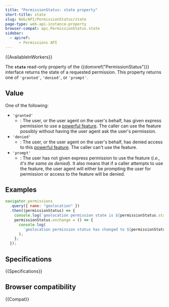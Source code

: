 ```yaml
---
title: "PermissionStatus: state property"
short-title: state
slug: Web/API/PermissionStatus/state
page-type: web-api-instance-property
browser-compat: api.PermissionStatus.state
sidebar:
  - apiref:
      - Permissions API
---
```


{{AvailableInWorkers}}

The **`state`** read-only property of the
{{domxref("PermissionStatus")}} interface returns the state of a requested permission.
This property returns one of `'granted'`, `'denied'`, or
`'prompt'`.

## Value

One of the following:

- `'granted'`
  - : The user, or the user agent on the user's behalf, has given express permission to use a [powerful feature](https://w3c.github.io/permissions/#dfn-powerful-feature). The caller can use the feature possibly without having the user agent ask the user's permission.
- `'denied'`
  - : The user, or the user agent on the user's behalf, has denied access to this [powerful feature](https://w3c.github.io/permissions/#dfn-powerful-feature). The caller can't use the feature.
- `'prompt'`
  - : The user has not given express permission to use the feature (_i.e., it's the same as denied_). It also means that if a caller attempts to use the feature, the user agent will either be prompting the user for permission or access to the feature will be denied.

## Examples

```js
navigator.permissions
  .query({ name: "geolocation" })
  .then((permissionStatus) => {
    console.log(`geolocation permission state is ${permissionStatus.state}`);
    permissionStatus.onchange = () => {
      console.log(
        `geolocation permission status has changed to ${permissionStatus.state}`,
      );
    };
  });
```

## Specifications

{{Specifications}}

## Browser compatibility

{{Compat}}
